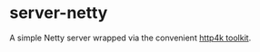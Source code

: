 # server-netty

A simple Netty server wrapped via the convenient [http4k toolkit](https://github.com/http4k/http4k).
